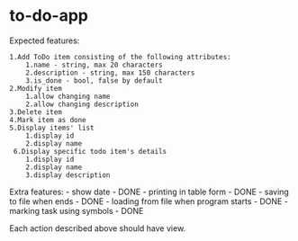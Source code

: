 # to-do-app
Expected features:

    1.Add ToDo item consisting of the following attributes:
        1.name - string, max 20 characters
        2.description - string, max 150 characters
        3.is_done - bool, false by default
    2.Modify item
        1.allow changing name
        2.allow changing description
    3.Delete item
    4.Mark item as done
    5.Display items' list
        1.display id
        2.display name
     6.Display specific todo item's details
        1.display id
        2.display name
        3.display description

Extra features:
    - show date - DONE
    - printing in table form - DONE
    - saving to file when ends - DONE
    - loading from file when program starts - DONE
    - marking task using symbols - DONE


Each action described above should have view.
